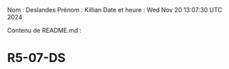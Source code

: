 Nom : Deslandes
Prénom : Killian
Date et heure : Wed Nov 20 13:07:30 UTC 2024

Contenu de README.md :
# R5-07-DS